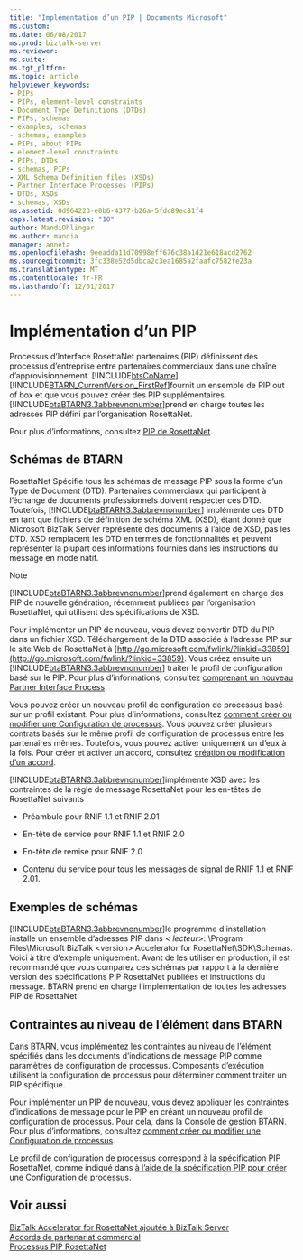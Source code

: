 ```yaml
---
title: "Implémentation d’un PIP | Documents Microsoft"
ms.custom: 
ms.date: 06/08/2017
ms.prod: biztalk-server
ms.reviewer: 
ms.suite: 
ms.tgt_pltfrm: 
ms.topic: article
helpviewer_keywords:
- PIPs
- PIPs, element-level constraints
- Document Type Definitions (DTDs)
- PIPs, schemas
- examples, schemas
- schemas, examples
- PIPs, about PIPs
- element-level constraints
- PIPs, DTDs
- schemas, PIPs
- XML Schema Definition files (XSDs)
- Partner Interface Processes (PIPs)
- DTDs, XSDs
- schemas, XSDs
ms.assetid: 0d964223-e0b6-4377-b26a-5fdc89ec81f4
caps.latest.revision: "10"
author: MandiOhlinger
ms.author: mandia
manager: anneta
ms.openlocfilehash: 9eeadda11d70998eff676c38a1d21e618acd2762
ms.sourcegitcommit: 3fc338e52d5dbca2c3ea1685a2faafc7582fe23a
ms.translationtype: MT
ms.contentlocale: fr-FR
ms.lasthandoff: 12/01/2017
---
```

# <a name="pip-implementation"></a>Implémentation d’un PIP
Processus d’Interface RosettaNet partenaires (PIP) définissent des processus d’entreprise entre partenaires commerciaux dans une chaîne d’approvisionnement. [!INCLUDE[btsCoName](../../includes/btsconame-md.md)][!INCLUDE[BTARN_CurrentVersion_FirstRef](../../includes/btarn-currentversion-firstref-md.md)]fournit un ensemble de PIP out of box et que vous pouvez créer des PIP supplémentaires. [!INCLUDE[btaBTARN3.3abbrevnonumber](../../includes/btabtarn3-3abbrevnonumber-md.md)]prend en charge toutes les adresses PIP défini par l’organisation RosettaNet.  
  
 Pour plus d’informations, consultez [PIP de RosettaNet](../../adapters-and-accelerators/accelerator-rosettanet/rosettanet-pips.md).  
  
## <a name="schemas-in-btarn"></a>Schémas de BTARN  
 RosettaNet Spécifie tous les schémas de message PIP sous la forme d’un Type de Document (DTD). Partenaires commerciaux qui participent à l’échange de documents professionnels doivent respecter ces DTD. Toutefois, [!INCLUDE[btaBTARN3.3abbrevnonumber](../../includes/btabtarn3-3abbrevnonumber-md.md)] implémente ces DTD en tant que fichiers de définition de schéma XML (XSD), étant donné que Microsoft BizTalk Server représente des documents à l’aide de XSD, pas les DTD. XSD remplacent les DTD en termes de fonctionnalités et peuvent représenter la plupart des informations fournies dans les instructions du message en mode natif.  
  
> [!NOTE]
>  [!INCLUDE[btaBTARN3.3abbrevnonumber](../../includes/btabtarn3-3abbrevnonumber-md.md)]prend également en charge des PIP de nouvelle génération, récemment publiées par l’organisation RosettaNet, qui utilisent des spécifications de XSD.  
  
 Pour implémenter un PIP de nouveau, vous devez convertir DTD du PIP dans un fichier XSD. Téléchargement de la DTD associée à l’adresse PIP sur le site Web de RosettaNet à [http://go.microsoft.com/fwlink/?linkid=33859](http://go.microsoft.com/fwlink/?linkid=33859). Vous créez ensuite un [!INCLUDE[btaBTARN3.3abbrevnonumber](../../includes/btabtarn3-3abbrevnonumber-md.md)] traiter le profil de configuration basé sur le PIP. Pour plus d’informations, consultez [comprenant un nouveau Partner Interface Process](../../adapters-and-accelerators/accelerator-rosettanet/incorporating-a-new-partner-interface-process.md).  
  
 Vous pouvez créer un nouveau profil de configuration de processus basé sur un profil existant. Pour plus d’informations, consultez [comment créer ou modifier une Configuration de processus](../../adapters-and-accelerators/accelerator-rosettanet/how-to-create-or-edit-a-process-configuration.md). Vous pouvez créer plusieurs contrats basés sur le même profil de configuration de processus entre les partenaires mêmes. Toutefois, vous pouvez activer uniquement un d’eux à la fois. Pour créer et activer un accord, consultez [création ou modification d’un accord](../../adapters-and-accelerators/accelerator-rosettanet/creating-or-editing-an-agreement.md).  
  
 [!INCLUDE[btaBTARN3.3abbrevnonumber](../../includes/btabtarn3-3abbrevnonumber-md.md)]implémente XSD avec les contraintes de la règle de message RosettaNet pour les en-têtes de RosettaNet suivants :  
  
-   Préambule pour RNIF 1.1 et RNIF 2.01  
  
-   En-tête de service pour RNIF 1.1 et RNIF 2.0  
  
-   En-tête de remise pour RNIF 2.0  
  
-   Contenu du service pour tous les messages de signal de RNIF 1.1 et RNIF 2.01.  
  
## <a name="sample-schemas"></a>Exemples de schémas  
 [!INCLUDE[btaBTARN3.3abbrevnonumber](../../includes/btabtarn3-3abbrevnonumber-md.md)]le programme d’installation installe un ensemble d’adresses PIP dans \< *lecteur*\>: \Program Files\Microsoft BizTalk \<version\> Accelerator for RosettaNet\SDK\Schemas. Voici à titre d’exemple uniquement. Avant de les utiliser en production, il est recommandé que vous comparez ces schémas par rapport à la dernière version des spécifications PIP RosettaNet publiées et instructions du message. BTARN prend en charge l’implémentation de toutes les adresses PIP de RosettaNet.  
  
## <a name="element-level-constraints-in-btarn"></a>Contraintes au niveau de l’élément dans BTARN  
 Dans BTARN, vous implémentez les contraintes au niveau de l’élément spécifiés dans les documents d’indications de message PIP comme paramètres de configuration de processus. Composants d’exécution utilisent la configuration de processus pour déterminer comment traiter un PIP spécifique.  
  
 Pour implémenter un PIP de nouveau, vous devez appliquer les contraintes d’indications de message pour le PIP en créant un nouveau profil de configuration de processus. Pour cela, dans la Console de gestion BTARN. Pour plus d’informations, consultez [comment créer ou modifier une Configuration de processus](../../adapters-and-accelerators/accelerator-rosettanet/how-to-create-or-edit-a-process-configuration.md).  
  
 Le profil de configuration de processus correspond à la spécification PIP RosettaNet, comme indiqué dans [à l’aide de la spécification PIP pour créer une Configuration de processus](../../adapters-and-accelerators/accelerator-rosettanet/using-the-pip-specification-to-create-a-process-configuration.md).  
  
## <a name="see-also"></a>Voir aussi  
 [BizTalk Accelerator for RosettaNet ajoutée à BizTalk Server](../../adapters-and-accelerators/accelerator-rosettanet/what-biztalk-accelerator-for-rosettanet-adds-to-biztalk-server.md)   
 [Accords de partenariat commercial](../../adapters-and-accelerators/accelerator-rosettanet/trading-partner-agreements.md)   
 [Processus PIP RosettaNet](../../adapters-and-accelerators/accelerator-rosettanet/rosettanet-pips.md)